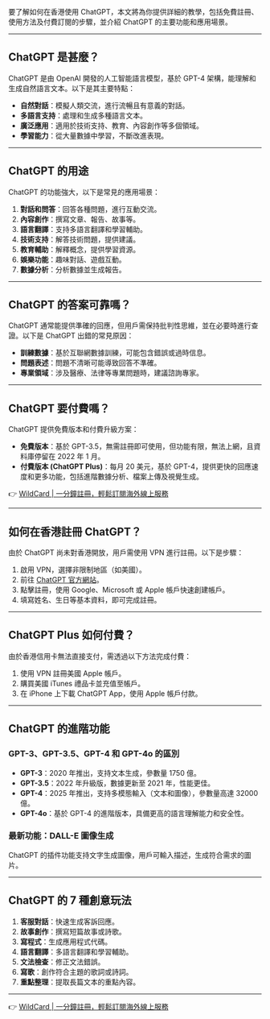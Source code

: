 要了解如何在香港使用 ChatGPT，本文將為你提供詳細的教學，包括免費註冊、使用方法及付費訂閱的步驟，並介紹 ChatGPT 的主要功能和應用場景。

---

## ChatGPT 是甚麼？

ChatGPT 是由 OpenAI 開發的人工智能語言模型，基於 GPT-4 架構，能理解和生成自然語言文本。以下是其主要特點：

- **自然對話**：模擬人類交流，進行流暢且有意義的對話。
- **多語言支持**：處理和生成多種語言文本。
- **廣泛應用**：適用於技術支持、教育、內容創作等多個領域。
- **學習能力**：從大量數據中學習，不斷改進表現。

---

## ChatGPT 的用途

ChatGPT 的功能強大，以下是常見的應用場景：

1. **對話和問答**：回答各種問題，進行互動交流。
2. **內容創作**：撰寫文章、報告、故事等。
3. **語言翻譯**：支持多語言翻譯和學習輔助。
4. **技術支持**：解答技術問題，提供建議。
5. **教育輔助**：解釋概念，提供學習資源。
6. **娛樂功能**：趣味對話、遊戲互動。
7. **數據分析**：分析數據並生成報告。

---

## ChatGPT 的答案可靠嗎？

ChatGPT 通常能提供準確的回應，但用戶需保持批判性思維，並在必要時進行查證。以下是 ChatGPT 出錯的常見原因：

- **訓練數據**：基於互聯網數據訓練，可能包含錯誤或過時信息。
- **問題表述**：問題不清晰可能導致回答不準確。
- **專業領域**：涉及醫療、法律等專業問題時，建議諮詢專家。

---

## ChatGPT 要付費嗎？

ChatGPT 提供免費版本和付費升級方案：

- **免費版本**：基於 GPT-3.5，無需註冊即可使用，但功能有限，無法上網，且資料庫停留在 2022 年 1 月。
- **付費版本 (ChatGPT Plus)**：每月 20 美元，基於 GPT-4，提供更快的回應速度和更多功能，包括進階數據分析、檔案上傳及視覺生成。

👉 [WildCard | 一分鐘註冊，輕鬆訂閱海外線上服務](https://bit.ly/bewildcard)

---

## 如何在香港註冊 ChatGPT？

由於 ChatGPT 尚未對香港開放，用戶需使用 VPN 進行註冊。以下是步驟：

1. 啟用 VPN，選擇非限制地區（如美國）。
2. 前往 [ChatGPT 官方網站](https://chatgpt.com/)。
3. 點擊註冊，使用 Google、Microsoft 或 Apple 帳戶快速創建帳戶。
4. 填寫姓名、生日等基本資料，即可完成註冊。

---

## ChatGPT Plus 如何付費？

由於香港信用卡無法直接支付，需透過以下方法完成付費：

1. 使用 VPN 註冊美國 Apple 帳戶。
2. 購買美國 iTunes 禮品卡並充值至帳戶。
3. 在 iPhone 上下載 ChatGPT App，使用 Apple 帳戶付款。

---

## ChatGPT 的進階功能

### GPT-3、GPT-3.5、GPT-4 和 GPT-4o 的區別

- **GPT-3**：2020 年推出，支持文本生成，參數量 1750 億。
- **GPT-3.5**：2022 年升級版，數據更新至 2021 年，性能更佳。
- **GPT-4**：2025 年推出，支持多模態輸入（文本和圖像），參數量高達 32000 億。
- **GPT-4o**：基於 GPT-4 的進階版本，具備更高的語言理解能力和安全性。

### 最新功能：DALL-E 圖像生成

ChatGPT 的插件功能支持文字生成圖像，用戶可輸入描述，生成符合需求的圖片。

---

## ChatGPT 的 7 種創意玩法

1. **客服對話**：快速生成客訴回應。
2. **故事創作**：撰寫短篇故事或詩歌。
3. **寫程式**：生成應用程式代碼。
4. **語言翻譯**：多語言翻譯和學習輔助。
5. **文法檢查**：修正文法錯誤。
6. **寫歌**：創作符合主題的歌詞或詩詞。
7. **重點整理**：提取長篇文本的重點內容。

---

👉 [WildCard | 一分鐘註冊，輕鬆訂閱海外線上服務](https://bit.ly/bewildcard)